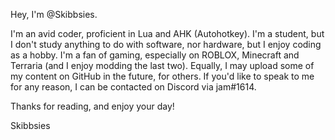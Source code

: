 Hey, I'm @Skibbsies.

I'm an avid coder, proficient in Lua and AHK (Autohotkey). I'm a student, but I don't study anything to do with software, nor hardware, but I enjoy coding as a hobby.
I'm a fan of gaming, especially on ROBLOX, Minecraft and Terraria (and I enjoy modding the last two). Equally, I may upload some of my content on GitHub in the future, for others.
If you'd like to speak to me for any reason, I can be contacted on Discord via jam#1614.

Thanks for reading, and enjoy your day!

Skibbsies
